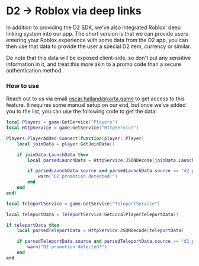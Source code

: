 # D2 -> Roblox via deep links

In addition to providing the D2 SDK, we've also integrated Roblox' deep linking system into our app. The short version is that we can provide users entering your Roblox experience with some data from the D2 app, you can then use that data to provide the user a special D2 item, currency or similar. 

Do note that this data will be exposed client-side, so don't put any sensitive information in it, and treat this more akin to a promo code than a secure authentication method.

### How to use
Reach out to us via email [oscar.halland@karta.game](mailto:oscar.halland@karta.game) to get access to this feature. It requires some manual setup on our end, but once we've added you to the list, you can use the following code to get the data:

```lua
local Players = game:GetService("Players")
local HttpService = game:GetService("HttpService")

Players.PlayerAdded:Connect(function(player: Player)
    local joinData = player:GetJoinData()

    if joinData.LaunchData then
        local parsedLaunchData = HttpService:JSONDecode(joinData.LaunchData)

        if parsedLaunchData.source and parsedLaunchData.source == "d2_promotion" then
            warn("D2 promotion detected!")
        end
    end
end)
```

```lua
local TeleportService = game:GetService("TeleportService")

local teleportData = TeleportService:GetLocalPlayerTeleportData()

if teleportData then
    local parsedTeleportData = HttpService:JSONDecode(teleportData)

    if parsedTeleportData.source and parsedTeleportData.source == "d2_promotion" then
        warn("D2 promotion detected!")
    end
end
```
